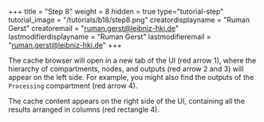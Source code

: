 +++
title = "Step 8"
weight = 8
hidden = true
type="tutorial-step"
tutorial_image = "/tutorials/b18/step8.png"
creatordisplayname = "Ruman Gerst"
creatoremail = "ruman.gerst@leibniz-hki.de"
lastmodifierdisplayname = "Ruman Gerst"
lastmodifieremail = "ruman.gerst@leibniz-hki.de"
+++

The cache browser will open in a new tab of the UI (red arrow 1), where the hierarchy of compartments, nodes, and outputs (red arrow 2 and 3) will appear on the left side. For example, you might also find the outputs of the `Processing` compartment (red arrow 4). 

The cache content appears on the right side of the UI, containing all the results arranged in columns (red rectangle 4).